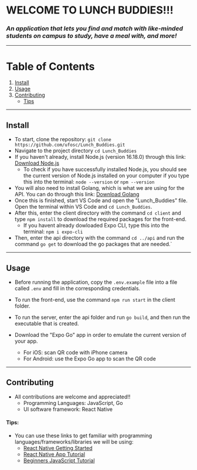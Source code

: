 # WELCOME TO LUNCH BUDDIES!!!
### _An application that lets you find and match with like-minded students on campus to study, have a meal with, and more!_
---
# Table of Contents
1. [Install](#install)
2. [Usage](#usage)
3. [Contributing](#contributing)
    - [Tips](#tips)

---
## Install

- To start, clone the repository: `git clone https://github.com/ufosc/Lunch_Buddies.git`
- Navigate to the project directory `cd Lunch_Buddies`
- If you haven't already, install Node.js (version 16.18.0) through this link: [Download Node.js](https://nodejs.org/en/)
    - To check if you have successfully installed Node.js, you should see the current version of Node.js installed on your computer if you type this into the terminal: 
    `node --version` or `npm --version`
- You will also need to install Golang, which is what we are using for the API. You can do through this link: [Download Golang](https://go.dev/dl/)
- Once this is finished, start VS Code and open the "Lunch_Buddies" file. Open the terminal within VS Code and `cd Lunch_Buddies`. 
- After this, enter the client directory with the command `cd client` and type `npm install` to download the required packages for the front-end.
    - If you havent already dowloaded Expo CLI, type this into the terminal: `npm i expo-cli`
- Then, enter the api directory with the command `cd ../api` and run the command `go get` to download the go packages that are needed.`
    
---
## Usage
- Before running the application, copy the `.env.example` file into a file called `.env` and fill in the corresponding credentials.
- To run the front-end, use the command `npm run start` in the client folder.
- To run the server, enter the api folder and run `go build`, and then run the executable that is created.

- Download the "Expo Go" app in order to emulate the current version of your app. 
    - For iOS: scan QR code with iPhone camera
    - For Android: use the Expo Go app to scan the QR code

---
## Contributing
- All contributions are welcome and appreciated!!
    - Programming Languages: JavaScript, Go
    - UI software framework: React Native

#### Tips:
- You can use these links to get familiar with programming languages/frameworks/libraries we will be using:
    - [React Native Getting Started](https://reactnative.dev/docs/environment-setup)
    - [React Native App Tutorial](https://www.youtube.com/watch?v=0-S5a0eXPoc)
    - [Beginners JavaScript Tutorial](https://www.youtube.com/watch?v=PkZNo7MFNFg&t=2783s)
